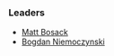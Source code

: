 ### Leaders

* [Matt Bosack](mailto:higgs.json@owasp.org)
* [Bogdan Niemoczynski](mailto:bogdan.niemoczynski@owasp.org)
  
